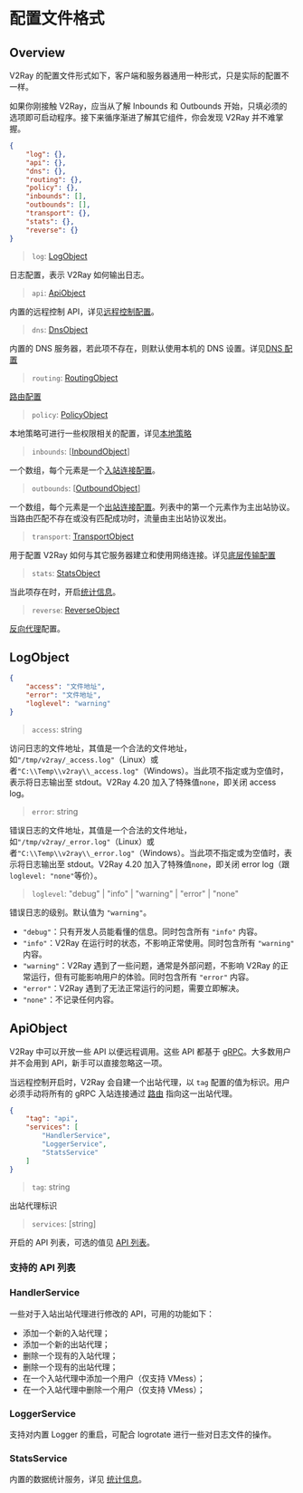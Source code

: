 # 配置文件格式

## Overview

V2Ray 的配置文件形式如下，客户端和服务器通用一种形式，只是实际的配置不一样。

如果你刚接触 V2Ray，应当从了解 Inbounds 和 Outbounds 开始，只填必须的选项即可启动程序。接下来循序渐进了解其它组件，你会发现 V2Ray 并不难掌握。

```json
{
    "log": {},
    "api": {},
    "dns": {},
    "routing": {},
    "policy": {},
    "inbounds": [],
    "outbounds": [],
    "transport": {},
    "stats": {},
    "reverse": {}
}
```

> `log`: [LogObject](#logobject)

日志配置，表示 V2Ray 如何输出日志。

> `api`: [ApiObject](#apiobject)

内置的远程控制 API，详见[远程控制配置](#apiobject)。

> `dns`: [DnsObject](04_dns.md)

内置的 DNS 服务器，若此项不存在，则默认使用本机的 DNS 设置。详见[DNS 配置](04_dns.md)

> `routing`: [RoutingObject](03_routing.md)

[路由配置](03_routing.md)

> `policy`: [PolicyObject](policy.md)

本地策略可进行一些权限相关的配置，详见[本地策略](policy.md)

> `inbounds`: \[[InboundObject](inbounds.md#inboundobject)\]

一个数组，每个元素是一个[入站连接配置](inbounds.md#inboundobject)。

> `outbounds`: \[[OutboundObject](outbounds.md#outboundobject)\]

一个数组，每个元素是一个[出站连接配置](outbounds.md#outboundobject)。列表中的第一个元素作为主出站协议。当路由匹配不存在或没有匹配成功时，流量由主出站协议发出。

> `transport`: [TransportObject](05_transport.md)

用于配置 V2Ray 如何与其它服务器建立和使用网络连接。详见[底层传输配置](05_transport.md)

> `stats`: [StatsObject](stats.md)

当此项存在时，开启[统计信息](stats.md)。

> `reverse`: [ReverseObject](reverse.md)

[反向代理](reverse.md)配置。

## LogObject

```json
{
    "access": "文件地址",
    "error": "文件地址",
    "loglevel": "warning"
}
```

> `access`: string

访问日志的文件地址，其值是一个合法的文件地址，如`"/tmp/v2ray/_access.log"`（Linux）或者`"C:\\Temp\\v2ray\\_access.log"`（Windows）。当此项不指定或为空值时，表示将日志输出至 stdout。V2Ray 4.20 加入了特殊值`none`，即关闭 access log。

> `error`: string

错误日志的文件地址，其值是一个合法的文件地址，如`"/tmp/v2ray/_error.log"`（Linux）或者`"C:\\Temp\\v2ray\\_error.log"`（Windows）。当此项不指定或为空值时，表示将日志输出至 stdout。V2Ray 4.20 加入了特殊值`none`，即关闭 error log（跟`loglevel: "none"`等价）。

> `loglevel`: "debug" | "info" | "warning" | "error" | "none"

错误日志的级别。默认值为 `"warning"`。

* `"debug"`：只有开发人员能看懂的信息。同时包含所有 `"info"` 内容。
* `"info"`：V2Ray 在运行时的状态，不影响正常使用。同时包含所有 `"warning"` 内容。
* `"warning"`：V2Ray 遇到了一些问题，通常是外部问题，不影响 V2Ray 的正常运行，但有可能影响用户的体验。同时包含所有 `"error"` 内容。
* `"error"`：V2Ray 遇到了无法正常运行的问题，需要立即解决。
* `"none"`：不记录任何内容。

## ApiObject

V2Ray 中可以开放一些 API 以便远程调用。这些 API 都基于 [gRPC](https://grpc.io/)。大多数用户并不会用到 API，新手可以直接忽略这一项。

当远程控制开启时，V2Ray 会自建一个出站代理，以 `tag` 配置的值为标识。用户必须手动将所有的 gRPC 入站连接通过 [路由](03_routing.md) 指向这一出站代理。

```json
{
    "tag": "api",
    "services": [
        "HandlerService",
        "LoggerService",
        "StatsService"
    ]
}
```

> `tag`: string

出站代理标识

> `services`: \[string\]

开启的 API 列表，可选的值见 [API 列表](#支持的-api-列表)。

### 支持的 API 列表

### HandlerService

一些对于入站出站代理进行修改的 API，可用的功能如下：

* 添加一个新的入站代理；
* 添加一个新的出站代理；
* 删除一个现有的入站代理；
* 删除一个现有的出站代理；
* 在一个入站代理中添加一个用户（仅支持 VMess）；
* 在一个入站代理中删除一个用户（仅支持 VMess）；

### LoggerService

支持对内置 Logger 的重启，可配合 logrotate 进行一些对日志文件的操作。

### StatsService

内置的数据统计服务，详见 [统计信息](stats.md)。
